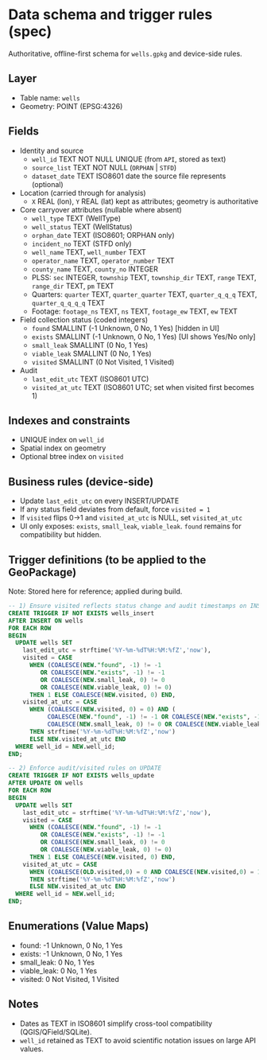 # Data schema and trigger rules (spec)

Authoritative, offline-first schema for `wells.gpkg` and device-side rules.

## Layer
- Table name: `wells`
- Geometry: POINT (EPSG:4326)

## Fields
- Identity and source
  - `well_id` TEXT NOT NULL UNIQUE  (from `API`, stored as text)
  - `source_list` TEXT NOT NULL  (`ORPHAN` | `STFD`)
  - `dataset_date` TEXT  ISO8601 date the source file represents (optional)
- Location (carried through for analysis)
  - `X` REAL (lon), `Y` REAL (lat)  kept as attributes; geometry is authoritative
- Core carryover attributes (nullable where absent)
  - `well_type` TEXT (WellType)
  - `well_status` TEXT (WellStatus)
  - `orphan_date` TEXT (ISO8601; ORPHAN only)
  - `incident_no` TEXT (STFD only)
  - `well_name` TEXT, `well_number` TEXT
  - `operator_name` TEXT, `operator_number` TEXT
  - `county_name` TEXT, `county_no` INTEGER
  - PLSS: `sec` INTEGER, `township` TEXT, `township_dir` TEXT, `range` TEXT, `range_dir` TEXT, `pm` TEXT
  - Quarters: `quarter` TEXT, `quarter_quarter` TEXT, `quarter_q_q_q` TEXT, `quarter_q_q_q_q` TEXT
  - Footage: `footage_ns` TEXT, `ns` TEXT, `footage_ew` TEXT, `ew` TEXT
- Field collection status (coded integers)
  - `found` SMALLINT  (-1 Unknown, 0 No, 1 Yes) [hidden in UI]
  - `exists` SMALLINT  (-1 Unknown, 0 No, 1 Yes) [UI shows Yes/No only]
  - `small_leak` SMALLINT  (0 No, 1 Yes)
  - `viable_leak` SMALLINT  (0 No, 1 Yes)
  - `visited` SMALLINT  (0 Not Visited, 1 Visited)
- Audit
  - `last_edit_utc` TEXT (ISO8601 UTC)
  - `visited_at_utc` TEXT (ISO8601 UTC; set when visited first becomes 1)

## Indexes and constraints
- UNIQUE index on `well_id`
- Spatial index on geometry
- Optional btree index on `visited`

## Business rules (device-side)
- Update `last_edit_utc` on every INSERT/UPDATE
- If any status field deviates from default, force `visited = 1`
- If `visited` flips 0→1 and `visited_at_utc` is NULL, set `visited_at_utc`
- UI only exposes: `exists`, `small_leak`, `viable_leak`. `found` remains for compatibility but hidden.

## Trigger definitions (to be applied to the GeoPackage)
Note: Stored here for reference; applied during build.

```sql
-- 1) Ensure visited reflects status change and audit timestamps on INSERT
CREATE TRIGGER IF NOT EXISTS wells_insert
AFTER INSERT ON wells
FOR EACH ROW
BEGIN
  UPDATE wells SET
    last_edit_utc = strftime('%Y-%m-%dT%H:%M:%fZ','now'),
    visited = CASE
      WHEN (COALESCE(NEW."found", -1) != -1
         OR COALESCE(NEW."exists", -1) != -1
         OR COALESCE(NEW.small_leak, 0) != 0
         OR COALESCE(NEW.viable_leak, 0) != 0)
      THEN 1 ELSE COALESCE(NEW.visited, 0) END,
    visited_at_utc = CASE
      WHEN (COALESCE(NEW.visited, 0) = 0) AND (
           COALESCE(NEW."found", -1) != -1 OR COALESCE(NEW."exists", -1) != -1 OR
           COALESCE(NEW.small_leak, 0) != 0 OR COALESCE(NEW.viable_leak, 0) != 0)
      THEN strftime('%Y-%m-%dT%H:%M:%fZ','now')
      ELSE NEW.visited_at_utc END
  WHERE well_id = NEW.well_id;
END;

-- 2) Enforce audit/visited rules on UPDATE
CREATE TRIGGER IF NOT EXISTS wells_update
AFTER UPDATE ON wells
FOR EACH ROW
BEGIN
  UPDATE wells SET
    last_edit_utc = strftime('%Y-%m-%dT%H:%M:%fZ','now'),
    visited = CASE
      WHEN (COALESCE(NEW."found", -1) != -1
         OR COALESCE(NEW."exists", -1) != -1
         OR COALESCE(NEW.small_leak, 0) != 0
         OR COALESCE(NEW.viable_leak, 0) != 0)
      THEN 1 ELSE COALESCE(NEW.visited, 0) END,
    visited_at_utc = CASE
      WHEN (COALESCE(OLD.visited,0) = 0 AND COALESCE(NEW.visited,0) = 1 AND OLD.visited_at_utc IS NULL)
      THEN strftime('%Y-%m-%dT%H:%M:%fZ','now')
      ELSE NEW.visited_at_utc END
  WHERE well_id = NEW.well_id;
END;
```

## Enumerations (Value Maps)
- found: -1 Unknown, 0 No, 1 Yes
- exists: -1 Unknown, 0 No, 1 Yes
- small_leak: 0 No, 1 Yes
- viable_leak: 0 No, 1 Yes
- visited: 0 Not Visited, 1 Visited

## Notes
- Dates as TEXT in ISO8601 simplify cross-tool compatibility (QGIS/QField/SQLite).
- `well_id` retained as TEXT to avoid scientific notation issues on large API values.
